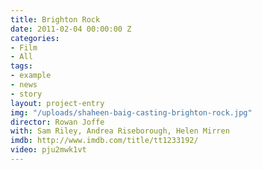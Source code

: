 ```yaml
---
title: Brighton Rock
date: 2011-02-04 00:00:00 Z
categories:
- Film
- All
tags:
- example
- news
- story
layout: project-entry
img: "/uploads/shaheen-baig-casting-brighton-rock.jpg"
director: Rowan Joffe
with: Sam Riley, Andrea Riseborough, Helen Mirren
imdb: http://www.imdb.com/title/tt1233192/
video: pju2mwk1vt
---
```


